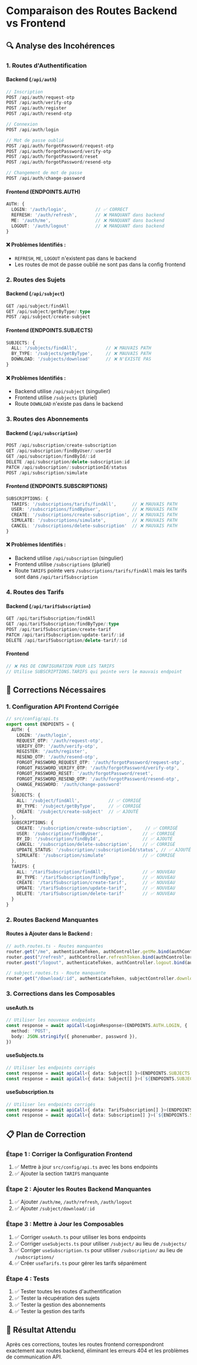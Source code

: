 # Comparaison des Routes Backend vs Frontend

## 🔍 **Analyse des Incohérences**

### **1. Routes d'Authentification**

#### **Backend (`/api/auth`)**
```typescript
// Inscription
POST /api/auth/request-otp
POST /api/auth/verify-otp  
POST /api/auth/register
POST /api/auth/resend-otp

// Connexion
POST /api/auth/login

// Mot de passe oublié
POST /api/auth/forgotPassword/request-otp
POST /api/auth/forgotPassword/verify-otp
POST /api/auth/forgotPassword/reset
POST /api/auth/forgotPassword/resend-otp

// Changement de mot de passe
POST /api/auth/change-password
```

#### **Frontend (ENDPOINTS.AUTH)**
```typescript
AUTH: {
  LOGIN: '/auth/login',           // ✅ CORRECT
  REFRESH: '/auth/refresh',       // ❌ MANQUANT dans backend
  ME: '/auth/me',                 // ❌ MANQUANT dans backend
  LOGOUT: '/auth/logout'          // ❌ MANQUANT dans backend
}
```

#### **❌ Problèmes Identifiés :**
- `REFRESH`, `ME`, `LOGOUT` n'existent pas dans le backend
- Les routes de mot de passe oublié ne sont pas dans la config frontend

### **2. Routes des Sujets**

#### **Backend (`/api/subject`)**
```typescript
GET /api/subject/findAll
GET /api/subject/getByType/:type
POST /api/subject/create-subject
```

#### **Frontend (ENDPOINTS.SUBJECTS)**
```typescript
SUBJECTS: {
  ALL: '/subjects/findAll',           // ❌ MAUVAIS PATH
  BY_TYPE: '/subjects/getByType',     // ❌ MAUVAIS PATH
  DOWNLOAD: '/subjects/download'      // ❌ N'EXISTE PAS
}
```

#### **❌ Problèmes Identifiés :**
- Backend utilise `/api/subject` (singulier)
- Frontend utilise `/subjects` (pluriel)
- Route `DOWNLOAD` n'existe pas dans le backend

### **3. Routes des Abonnements**

#### **Backend (`/api/subscription`)**
```typescript
POST /api/subscription/create-subscription
GET /api/subscription/findByUser/:userId
GET /api/subscription/findById/:id
DELETE /api/subscription/delete-subscription:id
PATCH /api/subscription/:subscriptionId/status
POST /api/subscription/simulate
```

#### **Frontend (ENDPOINTS.SUBSCRIPTIONS)**
```typescript
SUBSCRIPTIONS: {
  TARIFS: '/subscriptions/tarifs/findAll',      // ❌ MAUVAIS PATH
  USER: '/subscriptions/findByUser',            // ❌ MAUVAIS PATH
  CREATE: '/subscriptions/create-subscription', // ❌ MAUVAIS PATH
  SIMULATE: '/subscriptions/simulate',          // ❌ MAUVAIS PATH
  CANCEL: '/subscriptions/delete-subscription'  // ❌ MAUVAIS PATH
}
```

#### **❌ Problèmes Identifiés :**
- Backend utilise `/api/subscription` (singulier)
- Frontend utilise `/subscriptions` (pluriel)
- Route `TARIFS` pointe vers `/subscriptions/tarifs/findAll` mais les tarifs sont dans `/api/tarifSubscription`

### **4. Routes des Tarifs**

#### **Backend (`/api/tarifSubscription`)**
```typescript
GET /api/tarifSubscription/findAll
GET /api/tarifSubscription/findByType/:type
POST /api/tarifSubscription/create-tarif
PATCH /api/tarifSubscription/update-tarif/:id
DELETE /api/tarifSubscription/delete-tarif/:id
```

#### **Frontend**
```typescript
// ❌ PAS DE CONFIGURATION POUR LES TARIFS
// Utilise SUBSCRIPTIONS.TARIFS qui pointe vers le mauvais endpoint
```

## 🔧 **Corrections Nécessaires**

### **1. Configuration API Frontend Corrigée**

```typescript
// src/config/api.ts
export const ENDPOINTS = {
  AUTH: {
    LOGIN: '/auth/login',
    REQUEST_OTP: '/auth/request-otp',
    VERIFY_OTP: '/auth/verify-otp',
    REGISTER: '/auth/register',
    RESEND_OTP: '/auth/resend-otp',
    FORGOT_PASSWORD_REQUEST_OTP: '/auth/forgotPassword/request-otp',
    FORGOT_PASSWORD_VERIFY_OTP: '/auth/forgotPassword/verify-otp',
    FORGOT_PASSWORD_RESET: '/auth/forgotPassword/reset',
    FORGOT_PASSWORD_RESEND_OTP: '/auth/forgotPassword/resend-otp',
    CHANGE_PASSWORD: '/auth/change-password'
  },
  SUBJECTS: {
    ALL: '/subject/findAll',           // ✅ CORRIGÉ
    BY_TYPE: '/subject/getByType',     // ✅ CORRIGÉ
    CREATE: '/subject/create-subject'  // ✅ AJOUTÉ
  },
  SUBSCRIPTIONS: {
    CREATE: '/subscription/create-subscription',     // ✅ CORRIGÉ
    USER: '/subscription/findByUser',               // ✅ CORRIGÉ
    BY_ID: '/subscription/findById',                // ✅ AJOUTÉ
    CANCEL: '/subscription/delete-subscription',    // ✅ CORRIGÉ
    UPDATE_STATUS: '/subscription/:subscriptionId/status', // ✅ AJOUTÉ
    SIMULATE: '/subscription/simulate'              // ✅ CORRIGÉ
  },
  TARIFS: {
    ALL: '/tarifSubscription/findAll',              // ✅ NOUVEAU
    BY_TYPE: '/tarifSubscription/findByType',       // ✅ NOUVEAU
    CREATE: '/tarifSubscription/create-tarif',      // ✅ NOUVEAU
    UPDATE: '/tarifSubscription/update-tarif',      // ✅ NOUVEAU
    DELETE: '/tarifSubscription/delete-tarif'       // ✅ NOUVEAU
  }
}
```

### **2. Routes Backend Manquantes**

#### **Routes à Ajouter dans le Backend :**
```typescript
// auth.routes.ts - Routes manquantes
router.get("/me", authenticateToken, authController.getMe.bind(authController));
router.post("/refresh", authController.refreshToken.bind(authController));
router.post("/logout", authenticateToken, authController.logout.bind(authController));

// subject.routes.ts - Route manquante
router.get("/download/:id", authenticateToken, subjectController.downloadSubject.bind(subjectController));
```

### **3. Corrections dans les Composables**

#### **useAuth.ts**
```typescript
// Utiliser les nouveaux endpoints
const response = await apiCall<LoginResponse>(ENDPOINTS.AUTH.LOGIN, {
  method: 'POST',
  body: JSON.stringify({ phonenumber, password }),
})
```

#### **useSubjects.ts**
```typescript
// Utiliser les endpoints corrigés
const response = await apiCall<{ data: Subject[] }>(ENDPOINTS.SUBJECTS.ALL)
const response = await apiCall<{ data: Subject[] }>(`${ENDPOINTS.SUBJECTS.BY_TYPE}/${type}`)
```

#### **useSubscription.ts**
```typescript
// Utiliser les endpoints corrigés
const response = await apiCall<{ data: TarifSubscription[] }>(ENDPOINTS.TARIFS.ALL)
const response = await apiCall<{ data: Subscription[] }>(`${ENDPOINTS.SUBSCRIPTIONS.USER}/${userId}`)
```

## 📋 **Plan de Correction**

### **Étape 1 : Corriger la Configuration Frontend**
1. ✅ Mettre à jour `src/config/api.ts` avec les bons endpoints
2. ✅ Ajouter la section `TARIFS` manquante

### **Étape 2 : Ajouter les Routes Backend Manquantes**
1. ✅ Ajouter `/auth/me`, `/auth/refresh`, `/auth/logout`
2. ✅ Ajouter `/subject/download/:id`

### **Étape 3 : Mettre à Jour les Composables**
1. ✅ Corriger `useAuth.ts` pour utiliser les bons endpoints
2. ✅ Corriger `useSubjects.ts` pour utiliser `/subject/` au lieu de `/subjects/`
3. ✅ Corriger `useSubscription.ts` pour utiliser `/subscription/` au lieu de `/subscriptions/`
4. ✅ Créer `useTarifs.ts` pour gérer les tarifs séparément

### **Étape 4 : Tests**
1. ✅ Tester toutes les routes d'authentification
2. ✅ Tester la récupération des sujets
3. ✅ Tester la gestion des abonnements
4. ✅ Tester la gestion des tarifs

## 🎯 **Résultat Attendu**

Après ces corrections, toutes les routes frontend correspondront exactement aux routes backend, éliminant les erreurs 404 et les problèmes de communication API.
